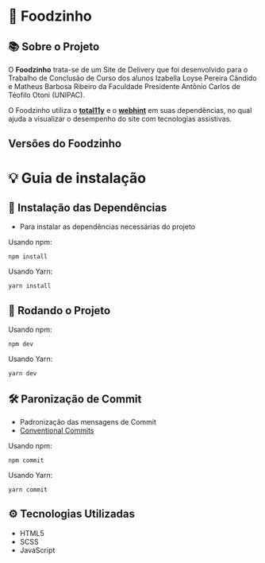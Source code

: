 # 🍔 Foodzinho

## 📚 Sobre o Projeto

O **Foodzinho** trata-se de um Site de Delivery que foi desenvolvido para o
Trabalho de Conclusão de Curso dos alunos Izabella Loyse Pereira Cândido
e Matheus Barbosa Ribeiro da Faculdade Presidente Antônio Carlos de Téofilo Otoni
(UNIPAC).

O Foodzinho utiliza o **[total11y](https://khan.github.io/tota11y/)** e o **[webhint](https://webhint.io/)** em suas
dependências, no qual ajuda a visualizar o desempenho do site com tecnologias
assistivas.

## Versões do Foodzinho

# 💡 Guia de instalação

## 🔮 Instalação das Dependências

- Para instalar as dependências necessárias do projeto

Usando npm:

```
npm install
```

Usando Yarn:

```
yarn install
```

## 📌 Rodando o Projeto

Usando npm:

```
npm dev
```

Usando Yarn:

```
yarn dev
```

## 🛠️ Paronização de Commit

- Padronização das mensagens de Commit
- [Conventional Commits](https://www.conventionalcommits.org/en/v1.0.0/)

Usando npm:

```
npm commit
```

Usando Yarn:

```
yarn commit
```

## ⚙️ Tecnologias Utilizadas

- HTML5
- SCSS
- JavaScript
